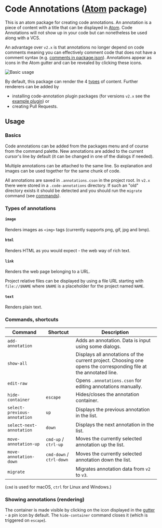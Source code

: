 # Code Annotations ([Atom](http://atom.io) package)

This is an atom package for creating code annotations.
An annotation is a piece of content with a title that can be displayed in [Atom](https://atom.io/).
Code Annotations will not show up in your code but can nonetheless be used along with a VCS.

An advantage over `v2.x` is that annotations no longer depend on code comments meaning you can effectively comment code that does not have a comment syntax (e.g. [comments in package.json](https://github.com/npm/npm/issues/4482)).
Annotations appear as icons in the Atom gutter and can be revealed by clicking these icons.

![Basic usage](https://github.com/jneuendorf/code-annotations/raw/master/gifs/basic-usage.gif)

By default, this package can render the 4 [types](#types) of content.
Further renderers can be added by

- installing code-annotation plugin packages (for versions `v2.x` see the [example plugin](https://github.com/jneuendorf/code-annotations-test)) or
- creating Pull Requests.


## Usage

### Basics

Code annotations can be added from the packages menu and of course from the command palette.
New annotations are added to the current cursor's line by default (it can be changed in one of the dialogs if needed).

Multiple annotations can be attached to the same line. So explanation and images can be used together for the same chunk of code.

All annotations are saved in `.annotations.cson` in the project root.
In `v2.x` there were stored in a `.code-annotations` directory.
If such an "old" directory exists it should be detected and you should run the `migrate` command (see [commands](#commands)).


### <a name="types"></a>Types of annotations

#### `image`

Renders images as `<img>` tags (currently supports png, gif, jpg and bmp).

#### `html`

Renders HTML as you would expect - the web way of rich text.

#### `link`

Renders the web page belonging to a URL.

Project relative files can be displayed by using a file URL starting with `file://$NAME` where `$NAME` is a placeholder for the project named `NAME`.

#### `text`

Renders plain text.


### <a name="commands"></a>Commands, shortcuts

| Command | Shortcut | Description |
|---------|----------|-------------|
| `add-annotation` | | Adds an annotation. Data is input using some dialogs. |
| `show-all` | | Displays all annotations of the current project. Choosing one opens the corresponding file at the annotated line. |
| `edit-raw` | | Opens `.annotations.cson` for editing annotations manually. |
| `hide-container` | `escape` | Hides/closes the annotation container. |
| `select-previous-annotation` | `up` | Displays the previous annotation in the list. |
| `select-next-annotation` | `down` | Displays the next annotation in the list. |
| `move-annotation-up` | `cmd-up` / `ctrl-up` | Moves the currently selected annotation up the list. |
| `move-annotation-down` | `cmd-down` / `ctrl-down` | Moves the currently selected annotation down the list. |
| `migrate` | | Migrates annotation data from `v2` to `v3`. |

(`cmd` is used for macOS, `ctrl` for Linux and Windows.)


### Showing annotations (rendering)

The container is made visible by clicking on the icon displayed in the [gutter](https://atom.io/docs/api/latest/Gutter) - a pin icon by default.
The `hide-container` command closes it (which is triggered on `escape`).


